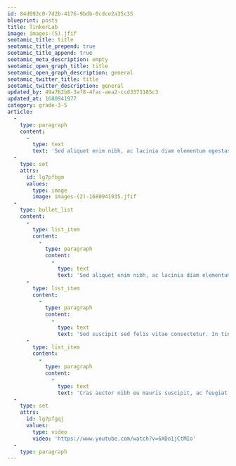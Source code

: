 ```yaml
---
id: 84d092c0-7d2b-4176-9bdb-0cdce2a35c35
blueprint: posts
title: TinkerLab
image: images-(5).jfif
seotamic_title: title
seotamic_title_prepend: true
seotamic_title_append: true
seotamic_meta_description: empty
seotamic_open_graph_title: title
seotamic_open_graph_description: general
seotamic_twitter_title: title
seotamic_twitter_description: general
updated_by: 49a762b8-3af8-4fac-aea2-ccd3373185c3
updated_at: 1680941977
category: grade-3-5
article:
  -
    type: paragraph
    content:
      -
        type: text
        text: 'Sed aliquet enim nibh, ac lacinia diam elementum egestas. Sed suscipit sed felis vitae consectetur. In tincidunt lectus eu ipsum pulvinar volutpat. Cras auctor nibh eu mauris suscipit, ac feugiat velit euismod.'
  -
    type: set
    attrs:
      id: lg7pfbgm
      values:
        type: image
        image: images-(2)-1680941935.jfif
  -
    type: bullet_list
    content:
      -
        type: list_item
        content:
          -
            type: paragraph
            content:
              -
                type: text
                text: 'Sed aliquet enim nibh, ac lacinia diam elementum egestas. '
      -
        type: list_item
        content:
          -
            type: paragraph
            content:
              -
                type: text
                text: 'Sed suscipit sed felis vitae consectetur. In tincidunt lectus eu ipsum pulvinar volutpat. '
      -
        type: list_item
        content:
          -
            type: paragraph
            content:
              -
                type: text
                text: 'Cras auctor nibh eu mauris suscipit, ac feugiat velit euismod.'
  -
    type: set
    attrs:
      id: lg7pfgqj
      values:
        type: video
        video: 'https://www.youtube.com/watch?v=6XDo1jCtMIo'
  -
    type: paragraph
---
```

